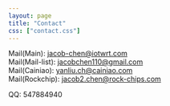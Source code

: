 ```yaml
---
layout: page
title: "Contact"
css: ["contact.css"]
---
```


Mail(Main): jacob-chen@iotwrt.com  
Mail(Mail-list): jacobchen110@gmail.com  
Mail(Cainiao): yanliu.ch@cainiao.com  
Mail(Rockchip): jacob2.chen@rock-chips.com  

QQ: 547884940  

